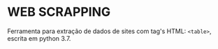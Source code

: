 WEB SCRAPPING
==============

Ferramenta para extração de dados de sites com tag's HTML: `<table>`, escrita em python 3.7.